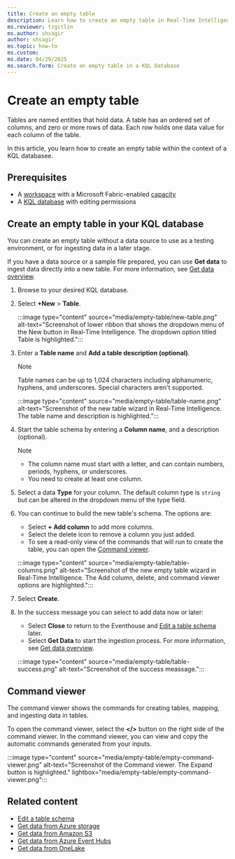 ```yaml
---
title: Create an empty table
description: Learn how to create an empty table in Real-Time Intelligence.
ms.reviewer: tzgitlin
ms.author: shsagir
author: shsagir
ms.topic: how-to
ms.custom:
ms.date: 04/29/2025
ms.search.form: Create an empty table in a KQL Database
---
```

# Create an empty table

Tables are named entities that hold data. A table has an ordered set of columns, and zero or more rows of data. Each row holds one data value for each column of the table.

In this article, you learn how to create an empty table within the context of a KQL databasee.

## Prerequisites

* A [workspace](../fundamentals/create-workspaces.md) with a Microsoft Fabric-enabled [capacity](../enterprise/licenses.md#capacity)
* A [KQL database](create-database.md) with editing permissions

## Create an empty table in your KQL database

You can create an empty table without a data source to use as a testing environment, or for ingesting data in a later stage.

If you have a data source or a sample file prepared, you can use **Get data** to ingest data directly into a new table. For more information, see [Get data overview](get-data-overview.md).

1. Browse to your desired KQL database.

1. Select **+New** > **Table**.

    :::image type="content" source="media/empty-table/new-table.png" alt-text="Screenshot of lower ribbon that shows the dropdown menu of the New button in Real-Time Intelligence. The dropdown option titled Table is highlighted.":::

1. Enter a **Table name** and **Add a table description (optional)**.

    > [!NOTE]
    > Table names can be up to 1,024 characters including alphanumeric, hyphens, and underscores. Special characters aren't supported.

     :::image type="content" source="media/empty-table/table-name.png" alt-text="Screenshot of the new table wizard in Real-Time Intelligence. The table name and description is highlighted.":::

1. Start the table schema by entering a **Column name**, and a description (optional).

    > [!NOTE]
    > * The column name must start with a letter, and can contain numbers, periods, hyphens, or underscores.
    > * You need to create at least one column.

1. Select a data **Type** for your column. The default column type is `string` but can be altered in the dropdown menu of the type field.

1. You can continue to build the new table's schema. The options are:

    * Select **+ Add column** to add more columns.
    * Select the delete icon to remove a column you just added.
    * To see a read-only view of the commands that will run to create the table, you can open the  [Command viewer](#command-viewer).

    :::image type="content" source="media/empty-table/table-columns.png" alt-text="Screenshot of the new empty table wizard in Real-Time Intelligence. The Add column, delete, and command viewer options are highlighted.":::

1. Select **Create**.

1. In the success message you can select to add data now or later:

   * Select **Close** to return to the Eventhouse and [Edit a table schema](edit-table-schema.md) later.
   * Select **Get Data** to start the ingestion process. For more information, see [Get data overview](get-data-overview.md).

    :::image type="content" source="media/empty-table/table-success.png" alt-text="Screenshot of the success meassage.":::

## Command viewer

The command viewer shows the commands for creating tables, mapping, and ingesting data in tables.

To open the command viewer, select the **</>** button on the right side of the command viewer. In the command viewer, you can view and copy the automatic commands generated from your inputs.

:::image type="content" source="media/empty-table/empty-command-viewer.png" alt-text="Screenshot of the Command viewer. The Expand button is highlighted." lightbox="media/empty-table/empty-command-viewer.png":::

## Related content

* [Edit a table schema](edit-table-schema.md)
* [Get data from Azure storage](get-data-azure-storage.md)
* [Get data from Amazon S3](get-data-amazon-s3.md)
* [Get data from Azure Event Hubs](get-data-event-hub.md)
* [Get data from OneLake](get-data-onelake.md)
